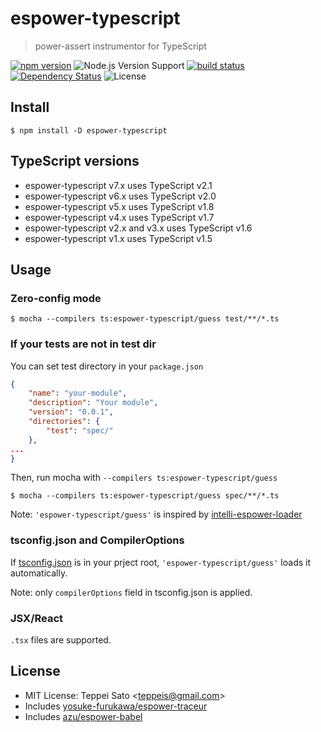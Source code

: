 espower-typescript
====

> power-assert instrumentor for TypeScript

[![npm version][npm-image]][npm-url]
![Node.js Version Support][node-version]
[![build status][travis-image]][travis-url]
[![Dependency Status][deps-image]][deps-url]
![License][license]

## Install

```console
$ npm install -D espower-typescript
```

## TypeScript versions

* espower-typescript v7.x uses TypeScript v2.1
* espower-typescript v6.x uses TypeScript v2.0
* espower-typescript v5.x uses TypeScript v1.8
* espower-typescript v4.x uses TypeScript v1.7
* espower-typescript v2.x and v3.x uses TypeScript v1.6
* espower-typescript v1.x uses TypeScript v1.5

## Usage

### Zero-config mode

```console
$ mocha --compilers ts:espower-typescript/guess test/**/*.ts
```

### If your tests are not in test dir

You can set test directory in your `package.json`

```json
{
    "name": "your-module",
    "description": "Your module",
    "version": "0.0.1",
    "directories": {
        "test": "spec/"
    },
...
}
```

Then, run mocha with `--compilers ts:espower-typescript/guess`

```console
$ mocha --compilers ts:espower-typescript/guess spec/**/*.ts
```

Note: `'espower-typescript/guess'` is inspired by [intelli-espower-loader](https://github.com/azu/intelli-espower-loader)

### tsconfig.json and CompilerOptions

If [tsconfig.json](https://github.com/Microsoft/TypeScript/wiki/tsconfig.json) is in your prject root, `'espower-typescript/guess'` loads it automatically.

Note: only `compilerOptions` field in tsconfig.json is applied.

### JSX/React

`.tsx` files are supported.

## License

* MIT License: Teppei Sato &lt;teppeis@gmail.com&gt;
* Includes [yosuke-furukawa/espower-traceur](https://github.com/yosuke-furukawa/espower-traceur)
* Includes [azu/espower-babel](https://github.com/azu/espower-babel)

[npm-image]: https://img.shields.io/npm/v/espower-typescript.svg
[npm-url]: https://npmjs.org/package/espower-typescript
[travis-image]: https://travis-ci.org/power-assert-js/espower-typescript.svg?branch=master
[travis-url]: https://travis-ci.org/power-assert-js/espower-typescript
[deps-image]: https://david-dm.org/power-assert-js/espower-typescript.svg
[deps-url]: https://david-dm.org/power-assert-js/espower-typescript
[node-version]: https://img.shields.io/badge/Node.js%20support-v4,v6,v7-brightgreen.svg
[license]: https://img.shields.io/npm/l/essower-typescript.svg
